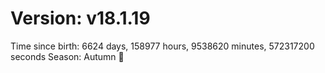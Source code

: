 # Version: v18.1.19
Time since birth: 6624 days, 158977 hours, 9538620 minutes, 572317200 seconds
Season: Autumn 🍁
